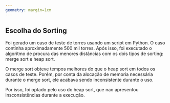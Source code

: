 ```yaml
---
geometry: margin=1cm
---
```


## Escolha do Sorting

Foi gerado um caso de teste de torres usando um script em Python. O caso continha aproximadamente 500 mil torres. Após isso, foi executado o algoritmo de procura das menores distâncias com os dois tipos de sorting: merge sort e heap sort.

O merge sort obteve tempos melhores do que o heap sort em todos os casos de teste. Porém, por conta da alocação de memoria necessária durante o merge sort, ele acabava sendo inconsistente durante o uso.

Por isso, foi optado pelo uso do heap sort, que nao apresentou insconsistências durante a execução.